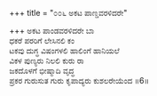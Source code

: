 +++
title = "೦೦೬ ಅಕಟ ಪಾಣ್ಡವರಳಿದರೇ"

+++
ಅಕಟ ಪಾಂಡವರಳಿದರೇ ಬಾ  
ಧಕರೆ ಪರರಿಗೆ ಲೇಸಿನಲಿ ಕಂ  
ಟಕವು ದುಗ್ಧ ವಿಷಂಗಳಲಿ ಹಾಲಿಂಗೆ ಹಾನಿಯಲೆ   
ವಿಕಳ ಪುಣ್ಯರು ನಿಲಲಿ ಕುರು ರಾ  
ಜಕದೊಳಗೆ ಭೀಷ್ಮಾದಿ ವೃದ್ಧ  
ಪ್ರಕರ ಗುರುಸುತ ಗುರು ಕೃಪಾದ್ಯರು ಕುಶಲರೇಯೆಂದ     ॥6॥